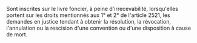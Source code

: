   
Sont inscrites sur le livre foncier, à peine d'irrecevabilité, lorsqu'elles portent sur les droits mentionnés aux 1° et 2° de l'article 2521, les demandes en justice tendant à obtenir la résolution, la révocation, l'annulation ou la rescision d'une convention ou d'une disposition à cause de mort.  

  
